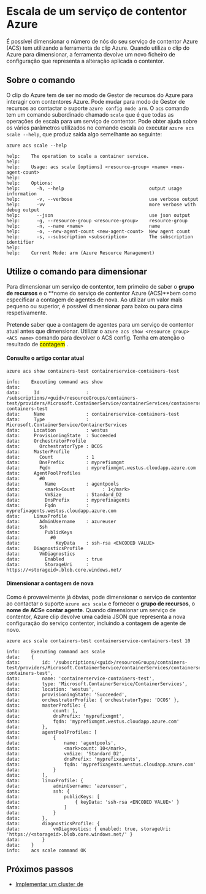 <properties
   pageTitle="Dimensionar o seu cluster ACS com o clip do Azure | Microsoft Azure"
   description="Como dimensionar cluster o serviço de contentor Azure utilizando o clip do Azure."
   services="container-service"
   documentationCenter=""
   authors="Thraka"
   manager="timlt"
   editor=""
   tags="acs, azure-container-service"
   keywords="Docker, contentores, Micro-services, Mesos, Azure"/>

<tags
   ms.service="container-service"
   ms.devlang="na"
   ms.topic="article"
   ms.tgt_pltfrm="na"
   ms.workload="na"
   ms.date="10/03/2016"
   ms.author="timlt"/>

# <a name="scale-an-azure-container-service"></a>Escala de um serviço de contentor Azure

É possível dimensionar o número de nós do seu serviço de contentor Azure (ACS) tem utilizando a ferramenta de clip Azure. Quando utiliza o clip do Azure para dimensionar, a ferramenta devolve um novo ficheiro de configuração que representa a alteração aplicada o contentor.

## <a name="about-the-command"></a>Sobre o comando

O clip do Azure tem de ser no modo de Gestor de recursos do Azure para interagir com contentores Azure. Pode mudar para modo de Gestor de recursos ao contactar o suporte `azure config mode arm`. O `acs` comando tem um comando subordinado chamado `scale` que é que todas as operações de escala para um serviço de contentor. Pode obter ajuda sobre os vários parâmetros utilizados no comando escala ao executar `azure acs scale --help`, que produz saída algo semelhante ao seguinte:

```azurecli
azure acs scale --help

help:    The operation to scale a container service.
help:
help:    Usage: acs scale [options] <resource-group> <name> <new-agent-count>
help:
help:    Options:
help:      -h, --help                               output usage information
help:      -v, --verbose                            use verbose output
help:      -vv                                      more verbose with debug output
help:      --json                                   use json output
help:      -g, --resource-group <resource-group>    resource-group
help:      -n, --name <name>                        name
help:      -o, --new-agent-count <new-agent-count>  New agent count
help:      -s, --subscription <subscription>        The subscription identifier
help:
help:    Current Mode: arm (Azure Resource Management)
```

## <a name="use-the-command-to-scale"></a>Utilize o comando para dimensionar

Para dimensionar um serviço de contentor, tem primeiro de saber o **grupo de recursos** e o **nome do serviço de contentor Azure (ACS)**bem como especificar a contagem de agentes de nova. Ao utilizar um valor mais pequeno ou superior, é possível dimensionar para baixo ou para cima respetivamente.

Pretende saber que a contagem de agentes para um serviço de contentor atual antes que dimensionar. Utilizar o `azure acs show <resource group> <ACS name>` comando para devolver o ACS config. Tenha em atenção o resultado de <mark>contagem</mark> .

#### <a name="see-current-count"></a>Consulte o artigo contar atual

```azurecli
azure acs show containers-test containerservice-containers-test

info:    Executing command acs show
data:
data:     Id                 : /subscriptions/<guid>/resourceGroups/containers-test/providers/Microsoft.ContainerService/containerServices/containerservice-containers-test
data:     Name               : containerservice-containers-test
data:     Type               : Microsoft.ContainerService/ContainerServices
data:     Location           : westus
data:     ProvisioningState  : Succeeded
data:     OrchestratorProfile
data:       OrchestratorType : DCOS
data:     MasterProfile
data:       Count            : 1
data:       DnsPrefix        : myprefixmgmt
data:       Fqdn             : myprefixmgmt.westus.cloudapp.azure.com
data:     AgentPoolProfiles
data:       #0
data:         Name           : agentpools
data:         <mark>Count          : 1</mark>
data:         VmSize         : Standard_D2
data:         DnsPrefix      : myprefixagents
data:         Fqdn           : myprefixagents.westus.cloudapp.azure.com
data:     LinuxProfile
data:       AdminUsername    : azureuser
data:       Ssh
data:         PublicKeys
data:           #0
data:             KeyData    : ssh-rsa <ENCODED VALUE>
data:     DiagnosticsProfile
data:       VmDiagnostics
data:         Enabled        : true
data:         StorageUri     : https://<storageid>.blob.core.windows.net/
```  

#### <a name="scale-to-new-count"></a>Dimensionar a contagem de nova

Como é provavelmente já óbvias, pode dimensionar o serviço de contentor ao contactar o suporte `azure acs scale` e fornecer o **grupo de recursos**, o **nome de ACS**e **contar agente**. Quando dimensionar um serviço de contentor, Azure clip devolve uma cadeia JSON que representa a nova configuração do serviço contentor, incluindo a contagem de agente de novo.

```azurecli
azure acs scale containers-test containerservice-containers-test 10

info:    Executing command acs scale
data:    {
data:        id: '/subscriptions/<guid>/resourceGroups/containers-test/providers/Microsoft.ContainerService/containerServices/containerservice-containers-test',
data:        name: 'containerservice-containers-test',
data:        type: 'Microsoft.ContainerService/ContainerServices',
data:        location: 'westus',
data:        provisioningState: 'Succeeded',
data:        orchestratorProfile: { orchestratorType: 'DCOS' },
data:        masterProfile: {
data:            count: 1,
data:            dnsPrefix: 'myprefixmgmt',
data:            fqdn: 'myprefixmgmt.westus.cloudapp.azure.com'
data:        },
data:        agentPoolProfiles: [
data:            {
data:                name: 'agentpools',
data:                <mark>count: 10</mark>,
data:                vmSize: 'Standard_D2',
data:                dnsPrefix: 'myprefixagents',
data:                fqdn: 'myprefixagents.westus.cloudapp.azure.com'
data:            }
data:        ],
data:        linuxProfile: {
data:            adminUsername: 'azureuser',
data:            ssh: {
data:                publicKeys: [
data:                    { keyData: 'ssh-rsa <ENCODED VALUE>' }
data:                ]
data:            }
data:        },
data:        diagnosticsProfile: {
data:            vmDiagnostics: { enabled: true, storageUri: 'https://<storageid>.blob.core.windows.net/' }
data:        }
data:    }
info:    acs scale command OK
``` 

## <a name="next-steps"></a>Próximos passos

- [Implementar um cluster de](container-service-deployment.md)
